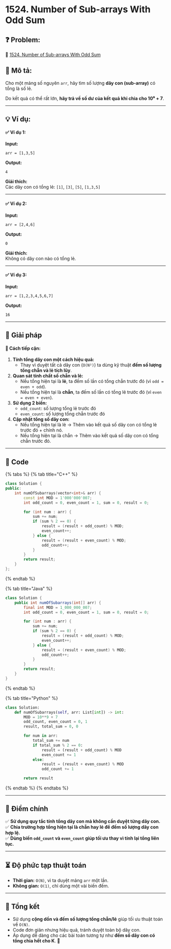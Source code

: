 # 1524. Number of Sub-arrays With Odd Sum

## **❓ Problem:**

🔗 [1524. Number of Sub-arrays With Odd Sum](https://leetcode.com/problems/number-of-sub-arrays-with-odd-sum)

## **📝 Mô tả:**

Cho một mảng số nguyên `arr`, hãy tìm số lượng **dãy con (sub-array)** có tổng là số lẻ.

Do kết quả có thể rất lớn, **hãy trả về số dư của kết quả khi chia cho 10⁹ + 7**.

***

## **💡 Ví dụ:**

#### **✅ Ví dụ 1:**

**Input:**

```
arr = [1,3,5]
```

**Output:**

```
4
```

**Giải thích:**\
Các dãy con có tổng lẻ: `[1]`, `[3]`, `[5]`, `[1,3,5]`

***

#### **✅ Ví dụ 2:**

**Input:**

```
arr = [2,4,6]
```

**Output:**

```
0
```

**Giải thích:**\
Không có dãy con nào có tổng lẻ.

***

#### **✅ Ví dụ 3:**

**Input:**

```
arr = [1,2,3,4,5,6,7]
```

**Output:**

```
16
```

***

## **🚀 Giải pháp**

#### **🔹 Cách tiếp cận:**

1. **Tính tổng dãy con một cách hiệu quả:**
   * Thay vì duyệt tất cả dãy con (`O(N²)`) ta dùng kỹ thuật **đếm số lượng tổng chẵn và lẻ tích lũy**.
2. **Quan sát tính chất số chẵn và lẻ:**
   * Nếu tổng hiện tại là **lẻ**, ta đếm số lần có tổng chẵn trước đó (vì `odd = even + odd`).
   * Nếu tổng hiện tại là **chẵn**, ta đếm số lần có tổng lẻ trước đó (vì `even = even + even`).
3. **Sử dụng 2 biến:**
   * `odd_count`: số lượng tổng lẻ trước đó
   * `even_count`: số lượng tổng chẵn trước đó
4. **Cập nhật tổng số dãy con:**
   * Nếu tổng hiện tại là lẻ → Thêm vào kết quả số dãy con có tổng lẻ trước đó + chính nó.
   * Nếu tổng hiện tại là chẵn → Thêm vào kết quả số dãy con có tổng chẵn trước đó.

***

## **📜 Code**

{% tabs %}
{% tab title="C++" %}
```cpp
class Solution {
public:
    int numOfSubarrays(vector<int>& arr) {
        const int MOD = 1'000'000'007;
        int odd_count = 0, even_count = 1, sum = 0, result = 0;

        for (int num : arr) {
            sum += num;
            if (sum % 2 == 0) {
                result = (result + odd_count) % MOD;
                even_count++;
            } else {
                result = (result + even_count) % MOD;
                odd_count++;
            }
        }
        return result;
    }
};
```
{% endtab %}

{% tab title="Java" %}
```java
class Solution {
    public int numOfSubarrays(int[] arr) {
        final int MOD = 1_000_000_007;
        int odd_count = 0, even_count = 1, sum = 0, result = 0;

        for (int num : arr) {
            sum += num;
            if (sum % 2 == 0) {
                result = (result + odd_count) % MOD;
                even_count++;
            } else {
                result = (result + even_count) % MOD;
                odd_count++;
            }
        }
        return result;
    }
}
```
{% endtab %}

{% tab title="Python" %}
```python
class Solution:
    def numOfSubarrays(self, arr: List[int]) -> int:
        MOD = 10**9 + 7
        odd_count, even_count = 0, 1
        result, total_sum = 0, 0

        for num in arr:
            total_sum += num
            if total_sum % 2 == 0:
                result = (result + odd_count) % MOD
                even_count += 1
            else:
                result = (result + even_count) % MOD
                odd_count += 1

        return result
```
{% endtab %}
{% endtabs %}

***

## **🎯 Điểm chính**

✅ **Sử dụng quy tắc tính tổng dãy con mà không cần duyệt từng dãy con.**\
✅ **Chia trường hợp tổng hiện tại là chẵn hay lẻ để đếm số lượng dãy con hợp lệ.**\
✅ **Dùng biến `odd_count` và `even_count` giúp tối ưu thay vì tính lại tổng liên tục.**

***

## **⏳ Độ phức tạp thuật toán**

* **Thời gian:** `O(N)`, vì ta duyệt mảng `arr` một lần.
* **Không gian:** `O(1)`, chỉ dùng một vài biến đếm.

***

## **📌 Tổng kết**

* Sử dụng **cộng dồn và đếm số lượng tổng chẵn/lẻ** giúp tối ưu thuật toán về `O(N)`.
* Code đơn giản nhưng hiệu quả, tránh duyệt toàn bộ dãy con.
* Áp dụng dễ dàng cho các bài toán tương tự như **đếm số dãy con có tổng chia hết cho K**. 🚀
